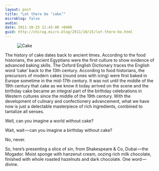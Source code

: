 ```yaml
---
layout: post
title: "Let there be ‘cake’"
microblog: false
audio: 
date: 2011-10-25 11:43:00 +0400
guid: http://chirag.micro.blog/2011/10/25/let-there-be.html
---
```

<figure><img alt="Cake" src="https://cdtestweb.files.wordpress.com/2011/10/60b7c-0cb5b4r3m9gleonzd.jpg"></figure><p>The history of cake dates back to ancient times. According to the food historians, the ancient Egyptians were the first culture to show evidence of advanced baking skills. The Oxford English Dictionary traces the English word ‘cake’ back to the 13th century. According to food historians, the precursors of modern cakes (round ones with icing) were first baked in Europe sometime in the mid-17th century. It was not until the middle of the 19th century that cake as we know it today arrived on the scene and the birthday cake became an integral part of the birthday celebrations in Western cultures since the middle of the 19th century. With the development of culinary and confectionery advancement, what we have now is just a delectable masterpiece of rich ingredients, combined to tantalize all senses.</p>
<p>Well, can you imagine a world without cake?</p>
<p>Wait, wait — can you imagine a birthday without cake?</p>
<p>No, never.</p>
<p>So, here’s presenting a slice of sin, from Shakespeare &amp; Co, Dubai — the Mogador. Moist sponge with hanzenut cream, oozing rich milk chocolate, finished with whole roasted hazelnuts and dark chocolate. One word — divine.</p>
